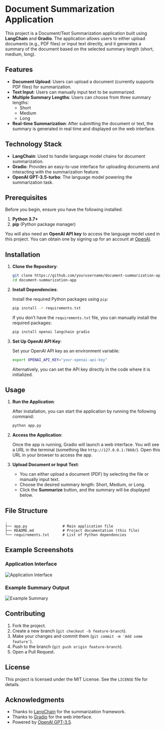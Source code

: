# Document Summarization Application

This project is a Document/Text Summarization application built using **LangChain** and **Gradio**. The application allows users to either upload documents (e.g., PDF files) or input text directly, and it generates a summary of the document based on the selected summary length (short, medium, long).

## Features
- **Document Upload**: Users can upload a document (currently supports PDF files) for summarization.
- **Text Input**: Users can manually input text to be summarized.
- **Multiple Summary Lengths**: Users can choose from three summary lengths:
  - Short
  - Medium
  - Long
- **Real-time Summarization**: After submitting the document or text, the summary is generated in real time and displayed on the web interface.

## Technology Stack

- **LangChain**: Used to handle language model chains for document summarization.
- **Gradio**: Provides an easy-to-use interface for uploading documents and interacting with the summarization feature.
- **OpenAI GPT-3.5-turbo**: The language model powering the summarization task.

## Prerequisites

Before you begin, ensure you have the following installed:

1. **Python 3.7+**
2. **pip** (Python package manager)

You will also need an **OpenAI API key** to access the language model used in this project. You can obtain one by signing up for an account at [OpenAI](https://platform.openai.com/).

## Installation

1. **Clone the Repository**:

   ```bash
   git clone https://github.com/yourusername/document-summarization-app.git
   cd document-summarization-app
   ```

2. **Install Dependencies**:

   Install the required Python packages using `pip`:

   ```bash
   pip install -r requirements.txt
   ```

   If you don’t have the `requirements.txt` file, you can manually install the required packages:

   ```bash
   pip install openai langchain gradio
   ```

3. **Set Up OpenAI API Key**:

   Set your OpenAI API key as an environment variable:

   ```bash
   export OPENAI_API_KEY="your-openai-api-key"
   ```

   Alternatively, you can set the API key directly in the code where it is initialized.

## Usage

1. **Run the Application**:

   After installation, you can start the application by running the following command:

   ```bash
   python app.py
   ```

2. **Access the Application**:

   Once the app is running, Gradio will launch a web interface. You will see a URL in the terminal (something like `http://127.0.0.1:7860/`). Open this URL in your browser to access the app.

3. **Upload Document or Input Text**:

   - You can either upload a document (PDF) by selecting the file or manually input text.
   - Choose the desired summary length: Short, Medium, or Long.
   - Click the **Summarize** button, and the summary will be displayed below.

## File Structure

```
.
├── app.py                # Main application file
├── README.md             # Project documentation (this file)
└── requirements.txt      # List of Python dependencies
```

## Example Screenshots

### Application Interface
![Application Interface](screenshots/app_interface.png)

### Example Summary Output
![Example Summary](screenshots/example_summary.png)

## Contributing

1. Fork the project.
2. Create a new branch (`git checkout -b feature-branch`).
3. Make your changes and commit them (`git commit -m 'Add some feature'`).
4. Push to the branch (`git push origin feature-branch`).
5. Open a Pull Request.

## License

This project is licensed under the MIT License. See the `LICENSE` file for details.

## Acknowledgments

- Thanks to [LangChain](https://langchain.com/) for the summarization framework.
- Thanks to [Gradio](https://gradio.app/) for the web interface.
- Powered by [OpenAI GPT-3.5](https://openai.com/).


